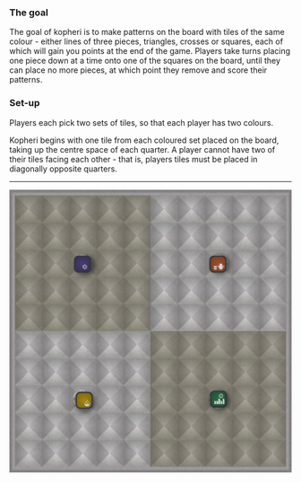 ### The goal

The goal of kopheri is to make patterns on the board with tiles of the same colour - either lines of three pieces, triangles, crosses or squares, each of which will gain you points at the end of the game.  Players take turns placing one piece down at a time onto one of the squares on the board, until they can place no more pieces, at which point they remove and score their patterns.

### Set-up

Players each pick two sets of tiles, so that each player has two colours.

Kopheri begins with one tile from each coloured set placed on the board, taking up the centre space of each quarter.  A player cannot have two of their tiles facing each other - that is, players tiles must be placed in diagonally opposite quarters.

---

![The setup|600](/content/media/world/games/kopherisetup.png)